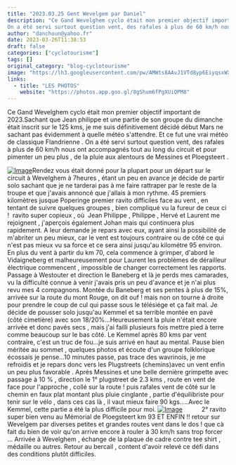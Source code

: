 ```yaml
---
title: "2023.03.25 Gent Wevelgem par Daniel"
description: "Ce Gand Wevelghem cyclo était mon premier objectif important de 2023.Sachant que Jean philippe et une partie de son groupe du dimanche était inscrit sur le 125 kms, je me suis définitivement décidé début Mars ne sachant pas évidemment à quelle météo s'attendre. Et ce fut une vrai météo de classique Flandrienne .
On a été servi surtout question vent, des rafales à plus de 60 km/h nous ont accompagnés tout au long du circuit et pour pimenter un peu plus , de la pluie aux alentours de Messines et Ploegsteert ."
author: "danchoun@yahoo.fr"
date: 2023-03-26T11:38:53
draft: false
categories: ["cyclotourisme"]
tags: []
original_category: "blog-cyclotourisme"
image: "https://lh3.googleusercontent.com/pw/AMWts8AAvJ1VTd8yp6EiyqsxWXMfImdtHXnYpSGm4Sq8VdJuA-6nvmocvLZzytym5_fIbEVs7usbSrPclUDObbhNJakXYLHSFU0swVnDoLClsUd3WEwlPcLHF6avFj9ipqTVntWhsGvjs5VUQ0w8_9Z4RuwDLg=w1350-h1013-s-no?authuser=0"
links:
  - title: "LES PHOTOS"
    website: "https://photos.app.goo.gl/8gShum6fPgXUiQPM8"
---
```


Ce Gand Wevelghem cyclo était mon premier objectif important de 2023.Sachant que Jean philippe et une partie de son groupe du dimanche était inscrit sur le 125 kms, je me suis définitivement décidé début Mars ne sachant pas évidemment à quelle météo s'attendre. Et ce fut une vrai météo de classique Flandrienne .
On a été servi surtout question vent, des rafales à plus de 60 km/h nous ont accompagnés tout au long du circuit et pour pimenter un peu plus , de la pluie aux alentours de Messines et Ploegsteert .

<!--more-->

[![Image](https://lh3.googleusercontent.com/pw/AMWts8DFl-V99jEHfAO4PcQQpWWVY7b8ts7FoogiJl_cMCfGPz6p9kG0QuDDY5H1kMph1CJcXNQBnJlhI7RoOYVYEJYP3A405-SS2Fmh588RshlMtYEya9G1xqFIAxBb68pEAEG2yfMwybmJhd14vit9bSbklQ=w1350-h1013-s-no?authuser=0)](https://lh3.googleusercontent.com/pw/AMWts8DFl-V99jEHfAO4PcQQpWWVY7b8ts7FoogiJl_cMCfGPz6p9kG0QuDDY5H1kMph1CJcXNQBnJlhI7RoOYVYEJYP3A405-SS2Fmh588RshlMtYEya9G1xqFIAxBb68pEAEG2yfMwybmJhd14vit9bSbklQ=w1350-h1013-s-no?authuser=0)Rendez vous était donné pour la plupart pour un départ sur le circuit à Wevelghem à 7heures , étant un peu en avance je décide de partir solo sachant que je ne tarderai pas à me faire rattraper par le reste de la troupe et que j'avais annoncé que j'allais à mon rythme.
45 premiers kilomètres jusque Poperinge premier ravito difficiles face au vent , en tentant de suivre quelques groupes , bien compliqué vu la fureur de ceux ci !&nbsp;
ravito super copieux , où&nbsp; Jean Philippe , Philippe , Hervé et Laurent me rejoignent , j'aperçois également Johan mais qui continuera plus rapidement.
A leur demande je repars avec eux, ayant ainsi la possibilité de m'abriter un peu mieux, car le vent est toujours contraire ou de côté ce qui n'est pas mieux vu sa force et ce sera ainsi jusqu'au kilométre 95 environ.
En plus du vent à partir du km 70, cela commence à grimper, d'abord le Vidaigneberg et malheureusement pour Laurent les problèmes de dérailleur électrique commencent , impossible de changer correctement les rapports.
Passage à Westouter et direction le Baneberg et là je perds mes camarades, vu la difficulté connue à venir j'avais pris un peu d'avance et je n'ai plus revu mes 4 compagnons. Montée du Baneberg et ses pentes à plus de 15%, arrivée sur la route du mont Rouge, on dit ouf ! mais non on tourne à droite pour prendre le coup de cul qui passe sous le télésiége et ça fait mal.
Je décide de pousser solo jusqu'au Kemmel et sa terrible montée en pavé (côté cimetière) avec son 18/20%...Heureusement la pluie n'était encore arrivée et donc pavés secs , mais j'ai failli plusieurs fois mettre pied à terre comme beaucoup sur le bas côté. Le Kemmel après 80 kms par vent contraire, c'est un truc de fou...je suis arrivé en haut au mental.
Pause bien méritée au sommet , quelques photos et écoute d'un groupe folklorique écossais je pense...10 minutes passe, pas trace des wavrinois, je me refroidis et je repars donc vers les Plugstreets (chemins)avec un vent enfin un peu plus favorable .
Aprés Messines et une belle dernière grimpette avec passage à 10 % , direction le 1° plugstreet de 2.3 kms , route en vent de face pour l'approche , collé sur la route ! puis rafales vent de côté sur le chemin en faux plat montant plus pluie cinglante , partie d'équilibriste pour tenir sur le vélo , dans ces cas là , il vaut mieux faire 90 kgs.....Avec le Kemmel, cette partie a été la plus difficile pour moi.
[![Image](https://lh3.googleusercontent.com/pw/AMWts8AAvJ1VTd8yp6EiyqsxWXMfImdtHXnYpSGm4Sq8VdJuA-6nvmocvLZzytym5_fIbEVs7usbSrPclUDObbhNJakXYLHSFU0swVnDoLClsUd3WEwlPcLHF6avFj9ipqTVntWhsGvjs5VUQ0w8_9Z4RuwDLg=w1350-h1013-s-no?authuser=0)](https://lh3.googleusercontent.com/pw/AMWts8AAvJ1VTd8yp6EiyqsxWXMfImdtHXnYpSGm4Sq8VdJuA-6nvmocvLZzytym5_fIbEVs7usbSrPclUDObbhNJakXYLHSFU0swVnDoLClsUd3WEwlPcLHF6avFj9ipqTVntWhsGvjs5VUQ0w8_9Z4RuwDLg=w1350-h1013-s-no?authuser=0)
&nbsp;
&nbsp;
&nbsp;
&nbsp;
&nbsp;
2° ravito super bien venu au Mémorial de Ploegsteert km 93 ET ENFIN !! retour sur Wevelgem par diverses petites et grandes routes vent dans le dos ! que cà fait du bien de voir qu'on arrive encore à rouler à 30 km/h sans trop forcer ...
Arrivée à Wevelghem , échange de la plaque de cadre contre tee shirt , médaille ou autres.
Retour au bercail , content d'avoir relevé ce défi dans des conditions plutôt difficiles.
&nbsp;
&nbsp;